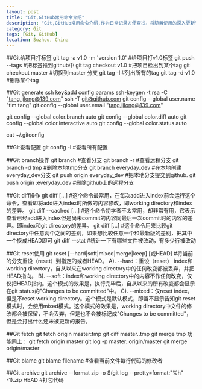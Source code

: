 ```yaml
---
layout: post
title: "Git,GitHub常用命令介绍"
description: "Git,GitHub常用命令介绍,作为日常记录方便查找，将随着使用的深入更新"
category: Git
tags: [Git, GitHub]
location: Suzhou, China
---
```


##Git给项目打标签
git tag -a v1.0 -m 'version 1.0'        #给项目打v1.0标签
git push --tags          #把标签推到github中
git tag checkout v1.0     #把项目检出到某个tag
git checkout master    #切换到master 分支
git tag -l                    #列出所有的tag
git tag -d v1.0            #删除某个tag

##Git generate ssh key&add config params
ssh-keygen -t rsa -C "tang.jilong@139.com"
ssh -T git@github.com
git config --global user.name "tim.tang"
git config --global user.email "tang.jilong@139.com"

git config --global color.branch auto
git config --global color.diff auto
git config --global color.interactive auto
git config --global color.status auto

cat ~/.gitconfig

##Git查看配置
git config -l             #查看所有配置

##Git branch操作
git branch                 #查看分支
git branch -r              #查看远程分支
git branch -d tmp        #删除本地tmp分支
git branch everyday_dev  #在本地创建everyday_dev分支
git push origin everyday_dev  #把本地分支提交到github.
git push origin :everyday_dev   #删除github上的远程分支

##Git diff操作
git diff [<path>...]  #这个命令最常用，在每次add进入index前会运行这个命令，查看即将add进入index时所做的内容修改，即working directory和index的差异。
git diff --cached [<path>...]   #这个命令初学者不太常用，却非常有用，它表示查看已经add进入index但是尚未commit的内容同最后一次commit时的内容的差异。即index和git directory的差异。
git diff <commit> <commit> [<path>...]   #这个命令用来比较git directory中任意两个<commit>之间的差别，如果想比较任意一个<commit>和最新版的差别，把其中一个<commit>换成HEAD即可
git diff --stat     #统计一下有哪些文件被改动，有多少行被改动

##Git reset使用
git reset [--hard|soft|mixed|merge|keep] [<commit>或HEAD] #将当前的分支重设（reset）到指定的<commit>或者HEAD。
A). --hard：重设（reset） index和working directory，自从<commit>以来在working directory中的任何改变都被丢弃，并把HEAD指向<commit>。
B). --soft：index和working directory中的内容不作任何改变，仅仅把HEAD指向<commit>。这个模式的效果是，执行完毕后，自从<commit>以来的所有改变都会显示在git status的"Changes to be committed"中。
C). --mixed：仅reset index，但是不reset working directory。这个模式是默认模式，即当不显示告知git reset模式时，会使用mixed模式。这个模式的效果是，working directory中文件的修改都会被保留，不会丢弃，但是也不会被标记成"Changes to be committed"，但是会打出什么还未被更新的报告。

##Git fetch
git fetch origin master:tmp
git diff master..tmp
git merge tmp
功能同上：
git fetch origin master
git log -p master..origin/master
git merge origin/master

##Git blame
git blame filename    #查看当前文件每行代码的修改者

##Git archive
git archive --format zip -o $(git log --pretty=format:"%h" -1).zip HEAD #打包代码
